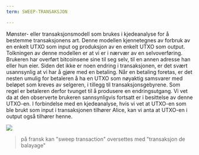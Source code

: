 ```yaml
---
term: SWEEP-TRANSAKSJON

---
```

Mønster- eller transaksjonsmodell som brukes i kjedeanalyse for å bestemme transaksjonens art. Denne modellen kjennetegnes av forbruk av en enkelt UTXO som input og produksjon av en enkelt UTXO som output. Tolkningen av denne modellen er at vi er i nærvær av en selvoverføring. Brukeren har overført bitcoinsene sine til seg selv, til en annen adresse han eller hun eier. Siden det ikke er noen endring i transaksjonen, er det svært usannsynlig at vi har å gjøre med en betaling. Når en betaling foretas, er det nesten umulig for betaleren å ha en UTXO som nøyaktig samsvarer med beløpet som kreves av selgeren, i tillegg til transaksjonsgebyrene. Som regel er betaleren derfor tvunget til å produsere en endringsutgang. Vi vet da at den observerte brukeren sannsynligvis fortsatt er i besittelse av denne UTXO-en. I forbindelse med en kjedeanalyse, hvis vi vet at UTXO-en som ble brukt som input i transaksjonen tilhører Alice, kan vi anta at UTXO-en i output også tilhører henne.

![](../../dictionnaire/assets/6.webp)

> på fransk kan "sweep transaction" oversettes med "transaksjon de balayage"